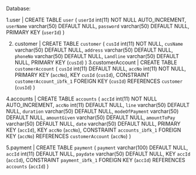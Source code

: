 Database:

1.user  | CREATE TABLE `user` (
  `userId` int(11) NOT NULL AUTO_INCREMENT,
  `userName` varchar(50) DEFAULT NULL,
  `password` varchar(50) DEFAULT NULL,
  PRIMARY KEY (`userId`)
) 

2. customer | CREATE TABLE `customer` (
  `cusId` int(11) NOT NULL,
  `cusName` varchar(50) DEFAULT NULL,
  `address` varchar(50) DEFAULT NULL,
  `phoneNo` varchar(50) DEFAULT NULL,
  `Landline` varchar(50) DEFAULT NULL,
  PRIMARY KEY (`cusId`)
) 
3.customerAccount | CREATE TABLE `customerAccount` (
  `cusId` int(11) DEFAULT NULL,
  `accNo` int(11) NOT NULL,
  PRIMARY KEY (`accNo`),
  KEY `cusId` (`cusId`),
  CONSTRAINT `customerAccount_ibfk_1` FOREIGN KEY (`cusId`) REFERENCES `customer` (`cusId`)
)

4.accounts | CREATE TABLE `accounts` (
  `accId` int(11) NOT NULL AUTO_INCREMENT,
  `accNo` int(11) DEFAULT NULL,
  `line` varchar(50) DEFAULT NULL,
  `duration` varchar(50) DEFAULT NULL,
  `modeOfPayment` varchar(50) DEFAULT NULL,
  `amountGiven` varchar(50) DEFAULT NULL,
  `amountToPay` varchar(50) DEFAULT NULL,
  `date` varchar(50) DEFAULT NULL,
  PRIMARY KEY (`accId`),
  KEY `accNo` (`accNo`),
  CONSTRAINT `accounts_ibfk_1` FOREIGN KEY (`accNo`) REFERENCES `customerAccount` (`accNo`)
)

5.payment | CREATE TABLE `payment` (
  `payment` varchar(100) DEFAULT NULL,
  `accId` int(11) DEFAULT NULL,
  `paydate` varchar(50) DEFAULT NULL,
  KEY `accId` (`accId`),
  CONSTRAINT `payment_ibfk_1` FOREIGN KEY (`accId`) REFERENCES `accounts` (`accId`)
)
